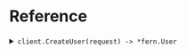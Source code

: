 # Reference
<details><summary><code>client.CreateUser(request) -> *fern.User</code></summary>
<dl>
<dd>

#### 🔌 Usage

<dl>
<dd>

<dl>
<dd>

```go
request := &fern.User{
        Id: "id",
        Email: "email",
        Password: "password",
        Profile: &fern.UserProfile{
            Name: "name",
            Verification: &fern.UserProfileVerification{
                Verified: "verified",
            },
            Ssn: "ssn",
        },
    }
client.CreateUser(
        context.TODO(),
        request,
    )
}
```
</dd>
</dl>
</dd>
</dl>

#### ⚙️ Parameters

<dl>
<dd>

<dl>
<dd>

**request:** `*fern.User` 
    
</dd>
</dl>
</dd>
</dl>


</dd>
</dl>
</details>
